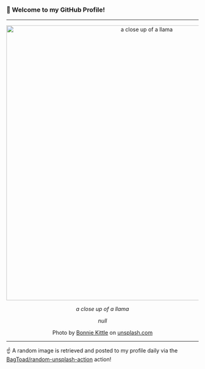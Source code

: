 ### 👋 Welcome to my GitHub Profile!

----

<div align="center">
  <img width="720" src="https://images.unsplash.com/photo-1662734255274-609231f456d2?crop=entropy&cs=tinysrgb&fit=max&fm=jpg&ixid=M3w1NTI0OTR8MHwxfHJhbmRvbXx8fHx8fHx8fDE3NjE3MTg1Nzh8&ixlib=rb-4.1.0&q=80&w=1080" alt="a close up of a llama">
  
  <em>a close up of a llama</em>
  
  <em>null</em>
  
  Photo by [Bonnie Kittle](null) on [unsplash.com](https://unsplash.com/)
</div>

----

☝️ A random image is retrieved and posted to my profile daily via the [BagToad/random-unsplash-action](https://github.com/BagToad/random-unsplash-action) action!
